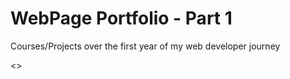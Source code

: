 # WebPage Portfolio - Part 1
Courses/Projects over the first year of my web developer journey

<<check the gh-pages branch>>

